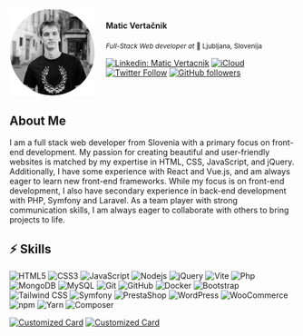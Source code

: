 <img align='left' width="150" style="margin-right:20px;" src="img/me.png">
<h4>Matic Vertačnik</h4>
<small><em>Full-Stack Web developer at <!--<a href="https://www.oneorigin.us/">OneOrigin</a><img src="https://media.giphy.com/media/WUlplcMpOCEmTGBtBW/giphy.gif" width="30"> -->
</em> 📌 Ljubljana, Slovenija</small>

[![Linkedin: Matic Vertacnik](https://img.shields.io/badge/-MaticVertačnik-blue?style=flat-square&logo=Linkedin&logoColor=white&link=https://www.linkedin.com/in/matic-vertacnik/)](https://www.linkedin.com/in/matic-vertacnik/) [![iCloud](https://img.shields.io/badge/-matic.vertacnik@icloud.com-ffffff?&logo=icloud)](mailto:matic.vertacnik@icloud.com) [![Twitter Follow](https://img.shields.io/twitter/follow/Pickle_Boxer?label=Follow)](https://twitter.com/intent/follow?screen_name=Pickle_Boxer) [![GitHub followers](https://img.shields.io/github/followers/PickleBoxer?label=Follow&style=social)](https://github.com/login?return_to=https%3A%2F%2Fgithub.com%2FPickleBoxer)
<br /><br /><br />

## About Me

I am a full stack web developer from Slovenia with a primary focus on front-end development. My passion for creating beautiful and user-friendly websites is matched by my expertise in HTML, CSS, JavaScript, and jQuery. Additionally, I have some experience with React and Vue.js, and am always eager to learn new front-end frameworks. While my focus is on front-end development, I also have secondary experience in back-end development with PHP, Symfony and Laravel. As a team player with strong communication skills, I am always eager to collaborate with others to bring projects to life.

## ⚡ Skills

![HTML5](https://img.shields.io/badge/-HTML5-E34F26?style=flat-square&logo=html5&logoColor=white) ![CSS3](https://img.shields.io/badge/-CSS3-1572B6?style=flat-square&logo=css3) ![JavaScript](https://img.shields.io/badge/-JavaScript-black?style=flat-square&logo=javascript) ![Nodejs](https://img.shields.io/badge/-Nodejs-black?style=flat-square&logo=Node.js) ![jQuery](https://img.shields.io/badge/-jQuery-181717?style=flat-square&logo=jquery) ![Vite](https://img.shields.io/badge/-Vite-181717?style=flat-square&logo=vite) ![Php](https://img.shields.io/badge/-Php-181717?style=flat-square&logo=php) ![MongoDB](https://img.shields.io/badge/-MongoDB-black?style=flat-square&logo=mongodb) ![MySQL](https://img.shields.io/badge/-MySQL-181717?style=flat-square&logo=mysql) ![Git](https://img.shields.io/badge/-Git-black?style=flat-square&logo=git) ![GitHub](https://img.shields.io/badge/-GitHub-181717?style=flat-square&logo=github) ![Docker](https://img.shields.io/badge/-Docker-181717?style=flat-square&logo=docker) ![Bootstrap](https://img.shields.io/badge/-Bootstrap-black?style=flat-square&logo=bootstrap) ![Tailwind CSS](https://img.shields.io/badge/-TailwindCSS-181717?style=flat-square&logo=tailwindcss) ![Symfony](https://img.shields.io/badge/-Symfony-181717?style=flat-square&logo=symfony) ![PrestaShop](https://img.shields.io/badge/-PrestaShop-181717?style=flat-square&logo=prestashop) ![WordPress](https://img.shields.io/badge/-WordPress-181717?style=flat-square&logo=wordpress) ![WooCommerce](https://img.shields.io/badge/-WooCommerce-181717?style=flat-square&logo=woocommerce) ![npm](https://img.shields.io/badge/-npm-181717?style=flat-square&logo=npm) ![Yarn](https://img.shields.io/badge/-Yarn-181717?style=flat-square&logo=yarn) ![Composer](https://img.shields.io/badge/-Composer-181717?style=flat-square&logo=composer)

<!--
PickleBoxer/PickleBoxer is a ✨ special ✨ repository because its `README.md` (this file) appears on your GitHub profile.
You can click the Preview link to take a look at your changes.

https://github.com/abhisheknaiidu/awesome-github-profile-readme -->

[![Customized Card](https://github-readme-stats.vercel.app/api/pin?username=PickleBoxer&repo=Simple-Shop-Concept&title_color=fff&icon_color=f9f9f9&text_color=9f9f9f&bg_color=151515)](https://github.com/PickleBoxer/Simple-Shop-Concept) [![Customized Card](https://github-readme-stats.vercel.app/api/pin?username=PickleBoxer&repo=R3f-Scroll-Animation-with-Overlay&title_color=fff&icon_color=f9f9f9&text_color=9f9f9f&bg_color=151515)](https://github.com/PickleBoxer/R3f-Scroll-Animation-with-Overlay)
